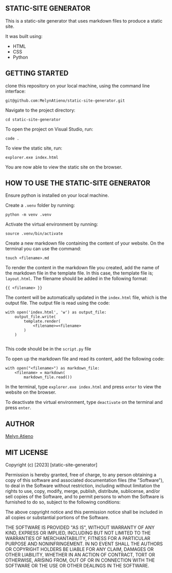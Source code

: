 ## STATIC-SITE GENERATOR

This is a static-site generator that uses markdown files to produce a static site.

It was built using:
<ul>
<li>HTML</li>
<li>CSS</li>
<li>Python</li>
</ul>

## GETTING STARTED

clone this repository on your local machine, using the command line interface:

`git@github.com:MelynAtieno/static-site-generator.git`

Navigate to the project directory:

`cd static-site-generator`

To open the project on Visual Studio, run:

`code .`

To view the static site, run:

`explorer.exe index.html`

You are now able to view the static site on the browser.

## HOW TO USE THE STATIC-SITE GENERATOR

Ensure python is installed on your local machine.

Create a `.venv` folder by running:

`python -m venv .venv`

Activate the virtual environment by running:

`source .venv/bin/activate`

Create a new markdown file containing the content of your website. On the terminal you can use the command:

`touch <filename>.md`

To render the content in the markdown file you created, add the name of the markdown file in the template file. In this case, the template file is; `layout.html`.
The filename should be added in the following format:

`{{ <filename> }}`

The content will be automatically updated in the `index.html` file, which is the output file. The output file is read using the code:

```
with open('index.html', 'w') as output_file:
    output_file.write(
        template.render(
            <filename>=<filename>
        )
    )
    
 ```
This code should be in the `script.py` file

To open up the markdown file and read its content, add the following code: 

```
with open("<filename>") as markdown_file:
    <filename> = markdown(
        markdown_file.read())

```
In the terminal, type `explorer.exe index.html` and press `enter` to view the website on the browser.

To deactivate the virtual environment, type `deactivate` on the terminal and press `enter`.

## AUTHOR
[Melyn Atieno](https://github.com/MelynAtieno)



## MIT LICENSE
Copyright (c) [2023] [static-site-generator]

Permission is hereby granted, free of charge, to any person obtaining
a copy of this software and associated documentation files (the
"Software"), to deal in the Software without restriction, including
without limitation the rights to use, copy, modify, merge, publish,
distribute, sublicense, and/or sell copies of the Software, and to
permit persons to whom the Software is furnished to do so, subject to
the following conditions:

The above copyright notice and this permission notice shall be
included in all copies or substantial portions of the Software.

THE SOFTWARE IS PROVIDED "AS IS", WITHOUT WARRANTY OF ANY KIND,
EXPRESS OR IMPLIED, INCLUDING BUT NOT LIMITED TO THE WARRANTIES OF
MERCHANTABILITY, FITNESS FOR A PARTICULAR PURPOSE AND
NONINFRINGEMENT. IN NO EVENT SHALL THE AUTHORS OR COPYRIGHT HOLDERS BE
LIABLE FOR ANY CLAIM, DAMAGES OR OTHER LIABILITY, WHETHER IN AN ACTION
OF CONTRACT, TORT OR OTHERWISE, ARISING FROM, OUT OF OR IN CONNECTION
WITH THE SOFTWARE OR THE USE OR OTHER DEALINGS IN THE SOFTWARE.
